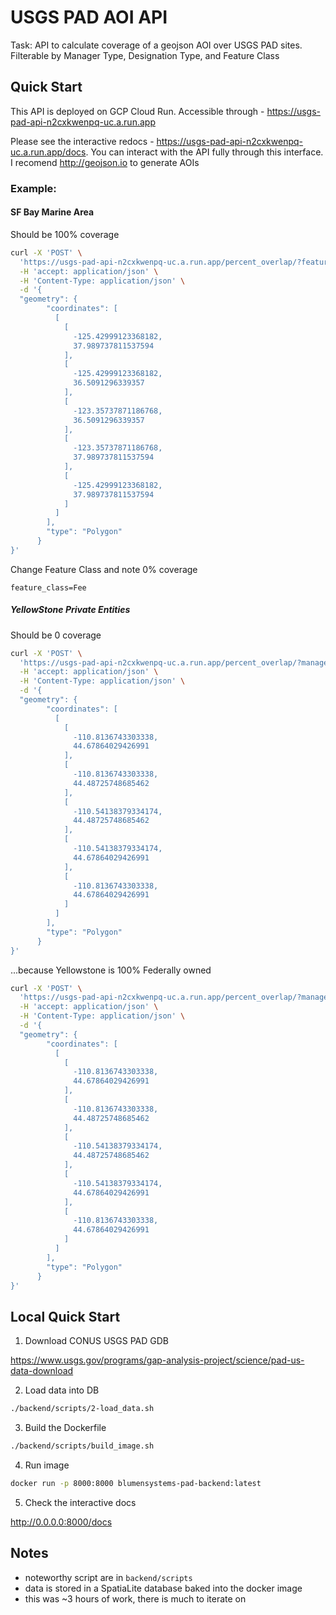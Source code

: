 # USGS PAD AOI API

Task: API to calculate coverage of a geojson AOI over USGS PAD sites. Filterable by Manager Type, Designation Type, and Feature Class

## Quick Start

This API is deployed on GCP Cloud Run. Accessible through - https://usgs-pad-api-n2cxkwenpq-uc.a.run.app

Please see the interactive redocs - https://usgs-pad-api-n2cxkwenpq-uc.a.run.app/docs. You can interact with the API fully through this interface. I recomend http://geojson.io to generate AOIs

### Example:

#### SF Bay Marine Area

Should be 100% coverage

```bash
curl -X 'POST' \
  'https://usgs-pad-api-n2cxkwenpq-uc.a.run.app/percent_overlap/?feature_class=Marine' \
  -H 'accept: application/json' \
  -H 'Content-Type: application/json' \
  -d '{
  "geometry": {
        "coordinates": [
          [
            [
              -125.42999123368182,
              37.989737811537594
            ],
            [
              -125.42999123368182,
              36.5091296339357
            ],
            [
              -123.35737871186768,
              36.5091296339357
            ],
            [
              -123.35737871186768,
              37.989737811537594
            ],
            [
              -125.42999123368182,
              37.989737811537594
            ]
          ]
        ],
        "type": "Polygon"
      }
}'
```

Change Feature Class and note 0% coverage

```
feature_class=Fee
```

##### YellowStone Private Entities

Should be 0 coverage

```bash
curl -X 'POST' \
  'https://usgs-pad-api-n2cxkwenpq-uc.a.run.app/percent_overlap/?manager_type=Private%20Entity' \
  -H 'accept: application/json' \
  -H 'Content-Type: application/json' \
  -d '{
  "geometry": {
        "coordinates": [
          [
            [
              -110.8136743303338,
              44.67864029426991
            ],
            [
              -110.8136743303338,
              44.48725748685462
            ],
            [
              -110.54138379334174,
              44.48725748685462
            ],
            [
              -110.54138379334174,
              44.67864029426991
            ],
            [
              -110.8136743303338,
              44.67864029426991
            ]
          ]
        ],
        "type": "Polygon"
      }
}'
```

...because Yellowstone is 100% Federally owned

```bash
curl -X 'POST' \
  'https://usgs-pad-api-n2cxkwenpq-uc.a.run.app/percent_overlap/?manager_type=Federal%20Government&designation_type=National%20Park' \
  -H 'accept: application/json' \
  -H 'Content-Type: application/json' \
  -d '{
  "geometry": {
        "coordinates": [
          [
            [
              -110.8136743303338,
              44.67864029426991
            ],
            [
              -110.8136743303338,
              44.48725748685462
            ],
            [
              -110.54138379334174,
              44.48725748685462
            ],
            [
              -110.54138379334174,
              44.67864029426991
            ],
            [
              -110.8136743303338,
              44.67864029426991
            ]
          ]
        ],
        "type": "Polygon"
      }
}'
```

## Local Quick Start

1. Download CONUS USGS PAD GDB

https://www.usgs.gov/programs/gap-analysis-project/science/pad-us-data-download

2. Load data into DB

```bash
./backend/scripts/2-load_data.sh
```

3. Build the Dockerfile

```bash
./backend/scripts/build_image.sh
```
4. Run image

```bash
docker run -p 8000:8000 blumensystems-pad-backend:latest
```

5. Check the interactive docs 

http://0.0.0.0:8000/docs

## Notes

- noteworthy script are in `backend/scripts`
- data is stored in a SpatiaLite database baked into the docker image
- this was ~3 hours of work, there is much to iterate on